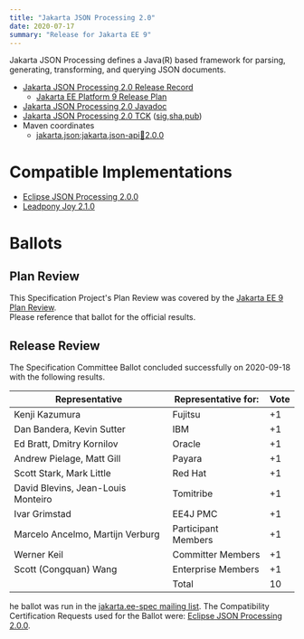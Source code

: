 ```yaml
---
title: "Jakarta JSON Processing 2.0"
date: 2020-07-17
summary: "Release for Jakarta EE 9"
---
```

Jakarta JSON Processing defines a Java(R) based framework for parsing, generating, transforming, and
querying JSON documents.

* [Jakarta JSON Processing 2.0 Release Record](https://projects.eclipse.org/projects/ee4j.jsonp/releases/2.0.0)
  * [Jakarta EE Platform 9 Release Plan](https://eclipse-ee4j.github.io/jakartaee-platform/jakartaee9/JakartaEE9ReleasePlan)
* [Jakarta JSON Processing 2.0 Javadoc](./apidocs)
* [Jakarta JSON Processing 2.0 TCK](https://download.eclipse.org/jakartaee/jsonp/2.0/jakarta-jsonp-tck-2.0.0.zip) ([sig](https://download.eclipse.org/jakartaee/jsonp/2.0/jakarta-jsonp-tck-2.0.0.zip.sig),[sha](https://download.eclipse.org/jakartaee/jsonp/2.0/jakarta-jsonp-tck-2.0.0.zip.sha256),[pub](https://raw.githubusercontent.com/jakartaee/specification-committee/master/jakartaee-spec-committee.pub))
* Maven coordinates
  * [jakarta.json:jakarta.json-api:jar:2.0.0](https://search.maven.org/artifact/jakarta.json/jakarta.json-api/2.0.0/jar)

# Compatible Implementations

* [Eclipse JSON Processing 2.0.0](https://github.com/eclipse-ee4j/jsonp/releases/tag/2.0.0)
* [Leadpony Joy 2.1.0](https://github.com/leadpony/joy/releases/tag/v2.1.0)

# Ballots

## Plan Review

[//]: # (For Jakarta EE 9, the Platform Plan Review covered 95% of the Specification Projects.  For those Projects, just use the following statement in this Plan Review section:)

This Specification Project's Plan Review was covered by the [Jakarta EE 9 Plan Review](https://jakarta.ee/specifications/platform/9/).  
Please reference that ballot for the official results.

[//]: # (If your Project was required to do a standalone Plan Review...  You'll need to perform an official Plan Review ballot and record the results here.)

## Release Review

The Specification Committee Ballot concluded successfully on 2020-09-18 with the following results.

| Representative                                 | Representative for: | Vote |
|------------------------------------------------|---------------------|------|
| Kenji Kazumura                                 | Fujitsu             |  +1  |
| Dan Bandera, Kevin Sutter                      | IBM                 |  +1  |
| Ed Bratt, Dmitry Kornilov                      | Oracle              |  +1  |
| Andrew Pielage, Matt Gill                      | Payara              |  +1  |
| Scott Stark, Mark Little                       | Red Hat             |  +1  |
| David Blevins, Jean-Louis Monteiro             | Tomitribe           |  +1  |
| Ivar Grimstad                                  | EE4J PMC            |  +1  |
| Marcelo Ancelmo, Martijn Verburg               | Participant Members |  +1  |
| Werner Keil                                    | Committer Members   |  +1  |
| Scott (Congquan) Wang                          | Enterprise Members  |  +1  |
|                                                | Total               |  10  |

he ballot was run in the [jakarta.ee-spec mailing list](https://www.eclipse.org/lists/jakarta.ee-spec/msg00826.html). The Compatibility Certification Requests used for the Ballot were: [Eclipse JSON Processing 2.0.0](https://github.com/eclipse-ee4j/jsonp/issues/257).